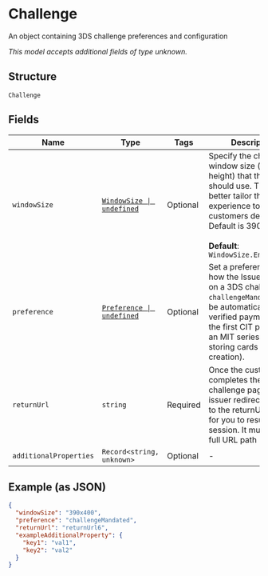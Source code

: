 
# Challenge

An object containing 3DS challenge preferences and configuration

*This model accepts additional fields of type unknown.*

## Structure

`Challenge`

## Fields

| Name | Type | Tags | Description |
|  --- | --- | --- | --- |
| `windowSize` | [`WindowSize \| undefined`](../../doc/models/window-size.md) | Optional | Specify the challenge window size (width x height) that the issuer should use. This is to better tailor the experience to the customers device. Default is 390x400.<br><br>**Default**: `WindowSize.Enum390X400` |
| `preference` | [`Preference \| undefined`](../../doc/models/preference.md) | Optional | Set a preference for how the Issuer decides on a 3DS challenge. `challengeMandated` will be automatically set by verified payments for the first CIT payment in an MIT series or when storing cards (token creation). |
| `returnUrl` | `string` | Required | Once the customer completes the challenge page the issuer redirects/posts to the returnUrl in order for you to resume the session. It must be the  full URL path |
| `additionalProperties` | `Record<string, unknown>` | Optional | - |

## Example (as JSON)

```json
{
  "windowSize": "390x400",
  "preference": "challengeMandated",
  "returnUrl": "returnUrl6",
  "exampleAdditionalProperty": {
    "key1": "val1",
    "key2": "val2"
  }
}
```


